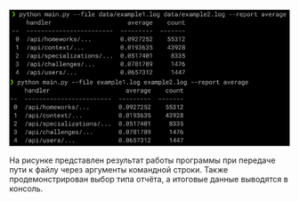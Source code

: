 ![Результат выполнения программы](result/total_result.png)

На рисунке представлен результат работы программы при передаче пути к файлу через аргументы командной строки. Также продемонстрирован выбор типа отчёта, а итоговые данные выводятся в консоль.

